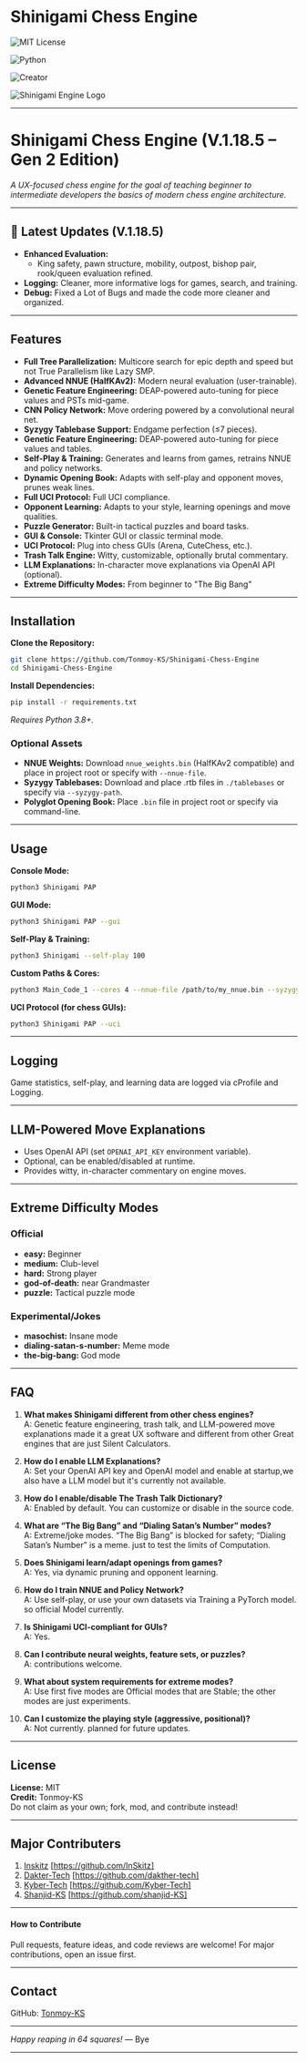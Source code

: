 
# Shinigami Chess Engine
![MIT License](https://img.shields.io/badge/license-MIT-FF4136?labelColor=gray)

![Python](https://img.shields.io/badge/language-Python_3.8+-2ECC40?labelColor=gray)

![Creator](https://img.shields.io/badge/Creator_Name-Tonmoy_KS-0074D9?labelColor=gray)

![Shinigami Engine Logo](https://raw.githubusercontent.com/Tonmoy-KS/Shinigami-Chess-Engine/main/organizedcode/assets/file_00000000997061fab3e884fe1f6f002d_Shinigami_Logo.png)


---

# Shinigami Chess Engine (V.1.18.5 – Gen 2 Edition)
_A UX-focused chess engine for the goal of teaching beginner to intermediate developers the basics of modern chess engine architecture._

---

## 🚀 Latest Updates (V.1.18.5)
- **Enhanced Evaluation:**  
  - King safety, pawn structure, mobility, outpost, bishop pair, rook/queen evaluation refined.
- **Logging:** Cleaner, more informative logs for games, search, and training.
- **Debug:** Fixed a Lot of Bugs and made the code more cleaner and organized.

---

## Features


- **Full Tree Parallelization:** Multicore search for epic depth and speed but not True Parallelism like Lazy SMP.
- **Advanced NNUE (HalfKAv2):** Modern neural evaluation (user-trainable).
- **Genetic Feature Engineering:** DEAP-powered auto-tuning for piece values and PSTs mid-game.
- **CNN Policy Network:** Move ordering powered by a convolutional neural net.
- **Syzygy Tablebase Support:** Endgame perfection (≤7 pieces).
- **Genetic Feature Engineering:** DEAP-powered auto-tuning for piece values and tables.
- **Self-Play & Training:** Generates and learns from games, retrains NNUE and policy networks.
- **Dynamic Opening Book:** Adapts with self-play and opponent moves, prunes weak lines.
- **Full UCI Protocol:** Full UCI compliance.
- **Opponent Learning:** Adapts to your style, learning openings and move qualities.
- **Puzzle Generator:** Built-in tactical puzzles and board tasks.
- **GUI & Console:** Tkinter GUI or classic terminal mode.
- **UCI Protocol:** Plug into chess GUIs (Arena, CuteChess, etc.).
- **Trash Talk Engine:** Witty, customizable, optionally brutal commentary.
- **LLM Explanations:** In-character move explanations via OpenAI API (optional).
- **Extreme Difficulty Modes:** From beginner to "The Big Bang" 

---

## Installation

**Clone the Repository:**
```bash
git clone https://github.com/Tonmoy-KS/Shinigami-Chess-Engine
cd Shinigami-Chess-Engine
```

**Install Dependencies:**
```bash
pip install -r requirements.txt
```
*Requires Python 3.8+.*

### Optional Assets
- **NNUE Weights:** Download `nnue_weights.bin` (HalfKAv2 compatible) and place in project root or specify with `--nnue-file`.
- **Syzygy Tablebases:** Download and place .rtb files in `./tablebases` or specify via `--syzygy-path`.
- **Polyglot Opening Book:** Place `.bin` file in project root or specify via command-line.

---

## Usage

**Console Mode:**
```bash
python3 Shinigami PAP
```

**GUI Mode:**
```bash
python3 Shinigami PAP --gui
```

**Self-Play & Training:**
```bash
python3 Shinigami --self-play 100
```

**Custom Paths & Cores:**
```bash
python3 Main_Code_1 --cores 4 --nnue-file /path/to/my_nnue.bin --syzygy-path /path/to/my_tablebases
```

**UCI Protocol (for chess GUIs):**
```bash
python3 Shinigami PAP --uci
```

---

## Logging

Game statistics, self-play, and learning data are logged via cProfile and Logging.

---

## LLM-Powered Move Explanations

- Uses OpenAI API (set `OPENAI_API_KEY` environment variable).
- Optional, can be enabled/disabled at runtime.
- Provides witty, in-character commentary on engine moves.

---

## Extreme Difficulty Modes

### Official
- **easy:** Beginner
- **medium:** Club-level
- **hard:** Strong player
- **god-of-death:** near Grandmaster
- **puzzle:** Tactical puzzle mode

### Experimental/Jokes
- **masochist:** Insane mode
- **dialing-satan-s-number:** Meme mode
- **the-big-bang:** God mode

---

## FAQ

1. **What makes Shinigami different from other chess engines?**  
  A: Genetic feature engineering, trash talk, and LLM-powered move explanations made it a great UX software and different from other Great engines that are just Silent Calculators.

2. **How do I enable LLM Explanations?**  
  A: Set your OpenAI API key and OpenAI model and enable at startup,we also have a LLM model but it's currently not available.

3. **How do I enable/disable The Trash Talk Dictionary?**  
  A: Enabled by default. You can customize or disable in the source code.

4. **What are “The Big Bang” and “Dialing Satan’s Number” modes?**  
  A: Extreme/joke modes. “The Big Bang” is blocked for safety; “Dialing Satan’s Number” is a meme. just to test the limits of Computation.

5. **Does Shinigami learn/adapt openings from games?**  
  A: Yes, via dynamic pruning and opponent learning.

6. **How do I train NNUE and Policy Network?**  
  A: Use self-play, or use your own datasets via Training a PyTorch model. so official Model currently.

7. **Is Shinigami UCI-compliant for GUIs?**  
  A: Yes.

8. **Can I contribute neural weights, feature sets, or puzzles?**  
  A: contributions welcome.

9. **What about system requirements for extreme modes?**  
  A: Use first five modes are Official modes that are Stable; the other modes are just experiments.

10. **Can I customize the playing style (aggressive, positional)?**  
   A: Not currently. planned for future updates.

---

## License

**License:** MIT  
**Credit:** Tonmoy-KS  
Do not claim as your own; fork, mod, and contribute instead!

---

## Major Contributers

1) [Inskitz](https://github.com/InSkitz)
[https://github.com/InSkitz]
2) [Dakter-Tech](https://github.com/dakther-tech) 
[https://github.com/dakther-tech]
3) [Kyber-Tech](https://github.com/Kyber-Tech) [https://github.com/Kyber-Tech]
4) [Shanjid-KS](https://github.com/shanjid-KS) 
[https://github.com/shanjid-KS]

---

#### How to Contribute
Pull requests, feature ideas, and code reviews are welcome! For major contributions, open an issue first.

---

## Contact

GitHub: [Tonmoy-KS](https://github.com/Tonmoy-KS)

---

*Happy reaping in 64 squares!* — Bye

---